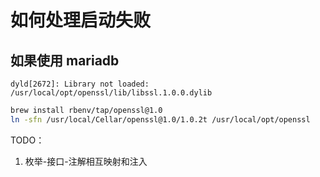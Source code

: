 # 如何处理启动失败

## 如果使用 mariadb

```
dyld[2672]: Library not loaded: /usr/local/opt/openssl/lib/libssl.1.0.0.dylib
```

```bash
brew install rbenv/tap/openssl@1.0
ln -sfn /usr/local/Cellar/openssl@1.0/1.0.2t /usr/local/opt/openssl
```

TODO：

1. 枚举-接口-注解相互映射和注入
